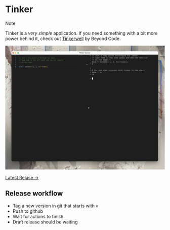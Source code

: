 # Tinker

> [!note]
> Tinker is a *very simple* application. If you need something with a bit more power behind
> it, check out [Tinkerwell](https://tinkerwell.app/) by Beyond Code.

[![Screenshot of Tinker](art/screenshot.png)](https://github.com/glhd/tinker-gui/releases/latest)

[Latest Relase →](https://github.com/glhd/tinker-gui/releases/latest)

## Release workflow

- Tag a new version in git that starts with `v`
- Push to github
- Wait for actions to finish
- Draft release should be waiting

